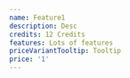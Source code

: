 ```yaml
---
name: Feature1
description: Desc
credits: 12 Credits
features: Lots of features
priceVariantTooltip: Tooltip
price: '1'
---
```


